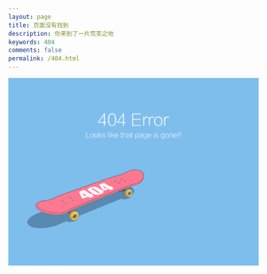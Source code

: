 ```yaml
---
layout: page
title: 页面没有找到
description: 你来到了一片荒芜之地
keywords: 404
comments: false
permalink: /404.html
---
```


![404图片](https://github.com/QiXingjun/QiXingjun.github.io/raw/master/images/4040.gif)


